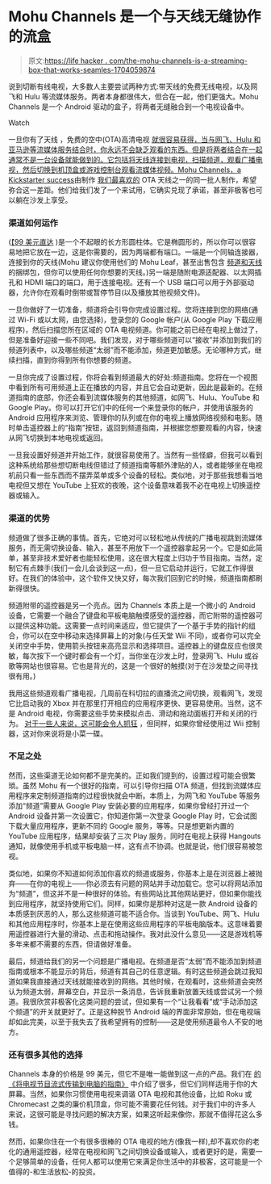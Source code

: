 # Mohu Channels 是一个与天线无缝协作的流盒

> 原文:[https://life hacker . com/the-mohu-channels-is-a-streaming-box-that-works-seamles-1704059874](https://lifehacker.com/the-mohu-channels-is-a-streaming-box-that-works-seamles-1704059874)

说到切断有线电视，大多数人主要尝试两种方式:带天线的免费无线电视，以及网飞和 Hulu 等流媒体服务。两者本身都很伟大，但合在一起，他们更强大。Mohu Channels 是一个 Android 驱动的盒子，将两者无缝融合到一个电视设备中。

Watch

一旦你有了天线 ，免费的空中(OTA)高清电视 [就很容易获得，当与网飞、Hulu 和亚马逊等流媒体服务结合时，你永远不会缺乏观看的东西。但是将两者结合在一起通常不是一台设备就能做到的。它包括将天线连接到电视，扫描频道，观看广播电视，然后切换到机顶盒或游戏控制台观看流媒体视频。Mohu Channels，](https://lifehacker.com/how-to-choose-the-best-over-the-air-antenna-for-free-hd-1569752514)[a Kickstarter success](https://www.kickstarter.com/projects/mohu/mohu-channels-personal-channel-guide-makes-tv-smar/video_share)由制作 [我们最喜欢的](http://lifehacker.com/the-mohu-leaf-is-a-paper-thin-hd-antenna-that-s-perfect-5891870) OTA 天线之一的同一批人制作，希望弥合这一差距。他们给我们发了一个来试用，它确实兑现了承诺，甚至非极客也可以躺在沙发上享受。

### 渠道如何运作

([【99 美元直达](http://store.gomohu.com/channels-ota-streaming-device.html) )是一个不起眼的长方形圆柱体。它是椭圆形的，所以你可以很容易地把它放在一边，这是你需要的，因为两端都有端口。一端是一个同轴连接器，连接到你的天线(Mohu 建议你使用他们的 Mohu Leaf，甚至出售包含 [频道和天线](http://store.gomohu.com/mohu-channels-bundle-leaf-30.html) 的捆绑包，但你可以使用任何你想要的天线。)另一端是随附电源适配器、以太网插孔和 HDMI 端口的端口，用于连接电视。还有一个 USB 端口可以用于外部驱动器，允许你在观看时倒带或暂停节目(以及播放其他视频文件)。

一旦你做好了一切准备，频道将会引导你完成设置过程。您将连接到您的网络(通过 Wi-Fi 或以太网，由您选择)，登录您的 Google 帐户(从 Google Play 下载应用程序)，然后扫描您所在区域的 OTA 电视频道。你可能之前已经在电视上做过了，但是准备好迎接一些不同吧。我们发现，对于哪些频道可以“接收”并添加到我们的频道列表中，以及哪些频道“太弱”而不能添加，频道更加敏感。无论哪种方式，继续扫描，直到你得到所有你想要的频道。

一旦你完成了设置过程，你将会看到频道最大的好处:频道指南。您将在一个视图中看到所有可用频道上正在播放的内容，并且它会自动更新，因此是最新的。在频道指南的底部，你还会看到流媒体服务的其他频道，如网飞、Hulu、YouTube 和 Google Play。你可以打开它们中的任何一个来登录你的帐户，并使用该服务的 Android 应用程序来浏览、管理你的队列或在你的电视上播放网络视频和电影。随时单击遥控器上的“指南”按钮，返回到频道指南，并根据您想要观看的内容，快速从网飞切换到本地电视或返回。

一旦我设置好频道并开始工作，就很容易使用了。当然有一些怪癖，但我可以看到这种系统给那些想切断电线但错过了频道指南等额外津贴的人，或者能够坐在电视机前只看一些东西而不摆弄菜单或多个设备的轻松。类似地，对于那些我想看当地电视但又想在 YouTube 上狂欢的夜晚，这个设备意味着我不必在电视上切换遥控器或输入。

### 渠道的优势

频道做了很多正确的事情。首先，它绝对可以轻松地从传统的广播电视跳到流媒体服务，而无需切换设备、输入，甚至不用放下一个遥控器拿起另一个。它是如此简单，甚至非技术爱好者也能轻松使用，这在很大程度上归功于节目指南。当然，定制它有点棘手(我们一会儿会谈到这一点)，但一旦它启动并运行，它就工作得很好。在我们的体验中，这个软件又快又好，每次我们回到它的时候，频道指南都刷新得很快。

频道附带的遥控器是另一个亮点。因为 Channels 本质上是一个微小的 Android 设备，它需要一个融合了键盘和平板电脑触摸感受的遥控器，而它附带的遥控器可以提供这种功能。这需要一点时间来适应，但它提供了一个基于手势的指针的组合，你可以在空中移动来选择屏幕上的对象(与任天堂 Wii 不同)，或者你可以完全关闭空中手势，使用箭头按钮来高亮显示和选择项目。遥控器上的键盘反应也很灵敏，每次按下一个键时都会有一个灯，当你坐在沙发上时，登录网飞、Hulu 或谷歌等网站也很容易。它也是背光的，这是一个很好的触摸(对于在沙发垫之间寻找很有用。)

我用这些频道观看广播电视，几周前在科切拉的直播流之间切换，观看网飞，发现它比启动我的 Xbox 并在那里打开相应的应用程序更快、更容易使用。当然，这不是 Android 电视，你需要这些手势来模拟点击、滑动和拖动面板打开和关闭的行为。 [对于一些人来说，这可能会令人抓狂](http://www.techhive.com/article/2899115/mohu-channels-review-an-ugly-marriage-of-over-the-air-and-streaming-tv.html) ，但同样，如果你曾经使用过 Wii 控制器，这对你来说将是小菜一碟。

### 不足之处

然而，这些渠道无论如何都不是完美的。正如我们提到的，设置过程可能会很繁琐。虽然 Mohu 有一个很好的指南，可以引导你扫描 OTA 频道，但找到流媒体应用程序来定制频道指南的过程很快就会中断。本质上，为网飞和 YouTube 等服务添加“频道”需要从 Google Play 安装必要的应用程序，如果你曾经打开过一个 Android 设备并第一次设置它，你知道你第一次登录 Google Play 时，它会试图下载大量应用程序，更新不同的 Google 服务，等等。只是想更新内置的 YouTube 应用程序，结果却安装了三次 Play 服务，同时在电视上获得 Hangouts 通知，就像使用手机或平板电脑一样，这有点不协调。也就是说，他们很容易被忽视。

类似地，如果你不知道如何添加你喜欢的频道或服务，你基本上是在浏览器上被抛弃——在你的电视上——你必须去有问题的网站并手动加载它。您可以将网站添加为“频道”，但这并不是一种很好的体验。有些网站比其他网站更好，但如果你能找到应用程序，就坚持使用它们。同样，如果你是那种对这是一款 Android 设备的本质感到厌恶的人，那么这些频道可能不适合你。当谈到 YouTube、网飞、Hulu 和其他应用程序时，你基本上是在使用这些应用程序的平板电脑版本。这意味着要用遥控器进行大量的滑动、点击和拖动操作。我对此没什么意见——这是游戏机等多年来都不需要的东西，但请做好准备。

最后，频道给我们的另一个问题是广播电视。在频道是否“太弱”而不能添加到频道指南或根本不能显示的背后，频道有其自己的任意逻辑。有时这些频道会跳过我知道如果我直接通过天线就能接收到的网络。其他时候，在观看时，这些频道会突然认为频道太弱，屏幕空白，并显示一条消息，告诉我重新放置天线或尝试另一个频道。我很欣赏非极客化这类问题的尝试，但如果有一个“让我看看”或“手动添加这个频道”的开关就更好了。正是这种脱节 Android 端的界面非常原始，但在电视端却如此完美，以至于我失去了我希望拥有的控制——这是使用频道最令人不安的地方。

### 还有很多其他的选择

Channels 本身的价格是 99 美元，但它不是唯一能做到这一点的产品。我们在 [的《将电视节目流式传输到电脑的指南》](https://lifehacker.com/can-i-stream-broadcast-tv-to-my-computer-1596744894) 中介绍了很多，但它们同样适用于你的大屏幕。当然，如果你习惯使用电视来调谐 OTA 电视和其他设备，比如 Roku 或 Chromecast 之类的廉价机顶盒，你可能不需要花任何钱。对于我们中的许多人来说，这很可能是寻找问题的解决方案，如果这听起来像你，那就不值得花这么多钱。

然而，如果你住在一个有很多很棒的 OTA 电视的地方(像我一样),却不喜欢你的老化的通用遥控器，经常在电视和网飞之间切换设备或输入，或者更好的是，需要一个足够简单的设备，任何人都可以使用它来满足你生活中的非极客，这可能是一个值得的-和生活放松-的投资。